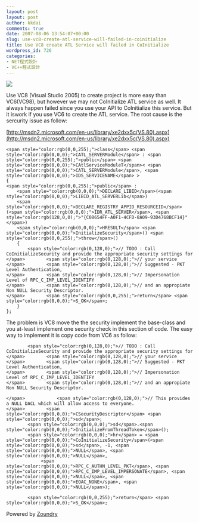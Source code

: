 ```yaml
---
layout: post
layout: post
author: kkdai
comments: true
date: 2007-08-06 13:54:07+00:00
slug: use-vc8-create-atl-service-will-failed-in-coinitialize
title: Use VC8 create ATL Service will failed in CoInitialize
wordpress_id: 726
categories:
- NET程式設計
- VC++程式設計
---
```





![](http://msdn.microsoft.com/vstudio/images/VS2005_logo_product_home.gif)




Use VC8 (Visual Studio 2005) to create project is more easy than VC6(VC98), but however we may not CoInitialize ATL service as well. It always happen failed since you use your API to CoInitialize this service. But it iswork if you use VC6 to create the ATL service. The root cause is the sercurity issue as follow:




[http://msdn2.microsoft.com/en-us/library/xe2dxx5c(VS.80).aspx](http://msdn2.microsoft.com/en-us/library/xe2dxx5c(VS.80).aspx)  
  




    
    
    <span style="color:rgb(0,0,255);">class</span> <span style="color:rgb(0,0,0);">CATL_SERVERModule</span> : <span style="color:rgb(0,0,255);">public</span> <span style="color:rgb(0,0,0);">CAtlServiceModuleT</span>< <span style="color:rgb(0,0,0);">CATL_SERVERModule</span>, <span style="color:rgb(0,0,0);">IDS_SERVICENAME</span> >
    {
    <span style="color:rgb(0,0,255);">public</span> :
        <span style="color:rgb(0,0,0);">DECLARE_LIBID</span>(<span style="color:rgb(0,0,0);">LIBID_ATL_SERVERLib</span>)
        <span style="color:rgb(0,0,0);">DECLARE_REGISTRY_APPID_RESOURCEID</span>(<span style="color:rgb(0,0,0);">IDR_ATL_SERVER</span>, <span style="color:rgb(128,0,0);">"{C08654FF-A0F1-4CFD-8A09-93D4768BCF14}"</span>)
        <span style="color:rgb(0,0,0);">HRESULT</span> <span style="color:rgb(0,0,0);">InitializeSecurity</span>() <span style="color:rgb(0,0,255);">throw</span>()
        {
            <span style="color:rgb(0,128,0);">// TODO : Call CoInitializeSecurity and provide the appropriate security settings for
    </span>        <span style="color:rgb(0,128,0);">// your service
    </span>        <span style="color:rgb(0,128,0);">// Suggested - PKT Level Authentication,
    </span>        <span style="color:rgb(0,128,0);">// Impersonation Level of RPC_C_IMP_LEVEL_IDENTIFY
    </span>        <span style="color:rgb(0,128,0);">// and an appropiate Non NULL Security Descriptor.
    </span>        <span style="color:rgb(0,0,255);">return</span> <span style="color:rgb(0,0,0);">S_OK</span>;
        }
    };
    




The problem is VC8 move the the security implement the base-class and you at-least implement one security check in this section of code. The easy way to implement it is copy code from VC6 as follow:



    
    
            <span style="color:rgb(0,128,0);">// TODO : Call CoInitializeSecurity and provide the appropriate security settings for
    </span>        <span style="color:rgb(0,128,0);">// your service
    </span>        <span style="color:rgb(0,128,0);">// Suggested - PKT Level Authentication,
    </span>        <span style="color:rgb(0,128,0);">// Impersonation Level of RPC_C_IMP_LEVEL_IDENTIFY
    </span>        <span style="color:rgb(0,128,0);">// and an appropiate Non NULL Security Descriptor.
    
    </span>            <span style="color:rgb(0,128,0);">// This provides a NULL DACL which will allow access to everyone.
    </span>        <span style="color:rgb(0,0,0);">CSecurityDescriptor</span> <span style="color:rgb(0,0,0);">sd</span>;
            <span style="color:rgb(0,0,0);">sd</span>.<span style="color:rgb(0,0,0);">InitializeFromThreadToken</span>();
            <span style="color:rgb(0,0,0);">hr</span> = <span style="color:rgb(0,0,0);">CoInitializeSecurity</span>(<span style="color:rgb(0,0,0);">sd</span>, -1, <span style="color:rgb(0,0,0);">NULL</span>, <span style="color:rgb(0,0,0);">NULL</span>,
                 <span style="color:rgb(0,0,0);">RPC_C_AUTHN_LEVEL_PKT</span>, <span style="color:rgb(0,0,0);">RPC_C_IMP_LEVEL_IMPERSONATE</span>, <span style="color:rgb(0,0,0);">NULL</span>, <span style="color:rgb(0,0,0);">EOAC_NONE</span>, <span style="color:rgb(0,0,0);">NULL</span>);
    
            <span style="color:rgb(0,0,255);">return</span> <span style="color:rgb(0,0,0);">S_OK</span>;
    


  


Powered by [Zoundry](http://www.zoundry.com)

